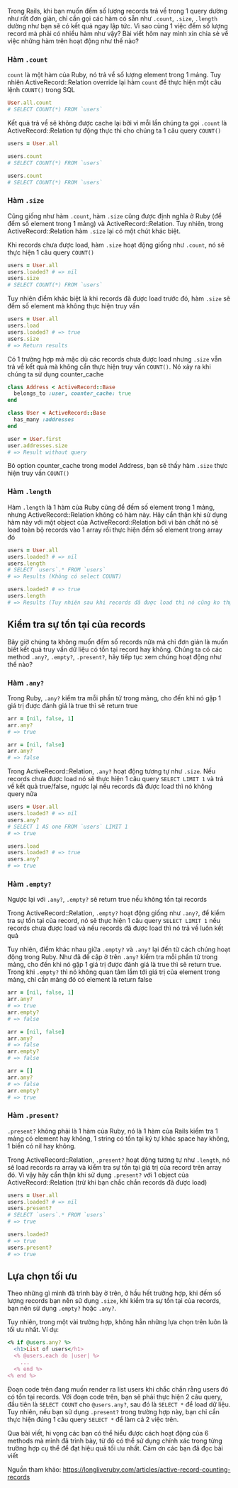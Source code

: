 Trong Rails, khi bạn muốn đếm số lượng records trả về trong 1 query dường như rất đơn giản, chỉ cần gọi các hàm có sẵn như `.count`, `.size`, `.length` dường như bạn sẽ có kết quả ngay lập tức. Vì sao cùng 1 việc đếm số lượng record mà phải có nhiều hàm như vậy? Bài viết hôm nay mình xin chia sẻ về việc những hàm trên hoạt động như thế nào?

### Hàm `.count`

`count` là một hàm của Ruby, nó trả về số lượng element trong 1 mảng. Tuy nhiên ActiveRecord::Relation override lại hàm `count` để thực hiện một câu lệnh `COUNT()` trong SQL

```ruby
User.all.count
# SELECT COUNT(*) FROM `users`
```

Kết quả trả về sẽ không được cache lại bởi vì mỗi lần chúng ta gọi `.count` là ActiveRecord::Relation tự động thực thi cho chúng ta 1 câu query `COUNT()`

```ruby
users = User.all

users.count
# SELECT COUNT(*) FROM `users`

users.count
# SELECT COUNT(*) FROM `users`
```

### Hàm `.size`

Cũng giống như hàm `.count`, hàm `.size` cũng được định nghĩa ở Ruby (để đếm số element trong 1 mảng) và ActiveRecord::Relation. Tuy nhiên, trong ActiveRecord::Relation hàm `.size` lại có một chút khác biệt.

Khi records chưa được load, hàm `.size` hoạt động giống như `.count`, nó sẽ thực hiện 1 câu query `COUNT()`

```ruby
users = User.all
users.loaded? # => nil
users.size
# SELECT COUNT(*) FROM `users` 
```

Tuy nhiên điểm khác biệt là khi records đã được load trước đó, hàm `.size` sẽ đếm số element mà không thực hiện truy vấn

```ruby
users = User.all
users.load
users.loaded? # => true
users.size
# => Return results
```

Có 1 trường hợp mà mặc dù các records chưa được load nhưng `.size` vẫn trả về kết quả mà không cần thực hiện truy vấn `COUNT()`. Nó xảy ra khi chúng ta sử dụng counter_cache 

```ruby
class Address < ActiveRecord::Base
  belongs_to :user, counter_cache: true
end

class User < ActiveRecord::Base
  has_many :addresses
end

user = User.first
user.addresses.size
# => Result without query
```

Bỏ option counter_cache trong model Address, bạn sẽ thấy hàm `.size` thực hiện truy vấn `COUNT()`

### Hàm `.length`

Hàm `.length` là 1 hàm của Ruby cũng để đếm số element trong 1 mảng, nhưng ActiveRecord::Relation không có hàm này. Hãy cẩn thận khi sử dụng hàm này với một object của ActiveRecord::Relation bởi vì bản chất nó sẽ load toàn bộ records vào 1 array rồi thực hiện đếm số element trong array đó

```ruby
users = User.all
users.loaded? # => nil
users.length
# SELECT `users`.* FROM `users`
# => Results (Không có select COUNT)

users.loaded? # => true
users.length
# => Results (Tuy nhiên sau khi records đã được load thì nó cũng ko thực hiện truy vấn nữa)
```

## Kiểm tra sự tồn tại của records

Bây giờ chúng ta không muốn đếm số records nữa mà chỉ đơn giản là muốn biết kết quả truy vấn dữ liệu có tồn tại record hay không. Chúng ta có các method `.any?`, `.empty?`, `.present?`, hãy tiếp tục xem chúng hoạt động như thế nào?

### Hàm `.any?`

Trong Ruby, `.any?` kiểm tra mỗi phần tử trong mảng, cho đến khi nó gặp 1 giá trị được đánh giá là true thì sẽ return true

```ruby
arr = [nil, false, 1]
arr.any?
# => true

arr = [nil, false]
arr.any?
# => false
```

Trong ActiveRecord::Relation, `.any?` hoạt động tương tự như `.size`. Nếu records chưa được load nó sẽ thực hiện 1 câu query `SELECT LIMIT 1` và trả về kết quả true/false, ngược lại nếu records đã được load thì nó không query nữa

```ruby
users = User.all
users.loaded? # => nil
users.any?
# SELECT 1 AS one FROM `users` LIMIT 1
# => true

users.load
users.loaded? # => true
users.any?
# => true
```

### Hàm `.empty?`

Ngược lại với `.any?`, `.empty?` sẽ return true nếu không tồn tại records

Trong ActiveRecord::Relation, `.empty?` hoạt động giống như `.any?`, để kiểm tra sự tồn tại của record, nó sẽ thực hiện 1 câu query `SELECT LIMIT 1` nếu records chưa được load và nếu records đã được load thì nó trả về luôn kết quả

Tuy nhiên, điểm khác nhau giữa `.empty?` và `.any?` lại đến từ cách chúng hoạt động trong Ruby. Như đã đề cập ở trên `.any?` kiểm tra mỗi phần tử trong mảng, cho đến khi nó gặp 1 giá trị được đánh giá là true thì sẽ return true. Trong khi `.empty?` thì nó không quan tâm lắm tới giá trị của element trong mảng, chỉ cần mảng đó có element là return false

```ruby
arr = [nil, false, 1]
arr.any?
# => true
arr.empty?
# => false

arr = [nil, false]
arr.any?
# => false
arr.empty?
# => false

arr = []
arr.any?
# => false
arr.empty?
# => true
```

### Hàm `.present?`

`.present?` không phải là 1 hàm của Ruby, nó là 1 hàm của Rails kiểm tra 1 mảng có element hay không, 1 string có tồn tại ký tự khác space hay không, 1 biến có nil hay không.

Trong ActiveRecord::Relation, `.present?` hoạt động tương tự như `.length`, nó sẽ load records ra array và kiểm tra sự tồn tại giá trị của record trên array đó. Vì vậy hãy cẩn thận khi sử dụng `.present?` với 1 object của ActiveRecord::Relation (trừ khi bạn chắc chắn records đã được load)

```ruby
users = User.all
users.loaded? # => nil
users.present?
# SELECT `users`.* FROM `users`
# => true

users.loaded?
# => true
users.present?
# => true
```

## Lựa chọn tối ưu

Theo những gì mình đã trình bày ở trên, ở hầu hết trường hợp, khi đếm số lượng records bạn nên sử dụng `.size`, khi kiểm tra sự tồn tại của records, bạn nên sử dụng `.empty?` hoặc `.any?`.

Tuy nhiên, trong một vài trường hợp, không hẳn những lựa chọn trên luôn là tối ưu nhất. Ví dụ:

```ruby
<% if @users.any? %>
  <h1>List of users</h1>
  <% @users.each do |user| %>
    ...
  <% end %>
<% end %>
```

Đoạn code trên đang muốn render ra list users khi chắc chắn rằng users đó có tồn tại records. Với đoạn code trên, bạn sẽ phải thực hiện 2 câu query, đầu tiên là `SELECT COUNT` cho `@users.any?`, sau đó là `SELECT *` để load dữ liệu. Tuy nhiên, nếu bạn sử dụng `.present?` trong trường hợp này, bạn chỉ cần thực hiện đúng 1 câu query `SELECT *` để làm cả 2 việc trên.

Qua bài viết, hi vọng các bạn có thể hiểu được cách hoạt động của 6 methods mà mình đã trình bày, từ đó có thể sử dụng chính xác trong từng trường hợp cụ thể để đạt hiệu quả tối ưu nhất. Cảm ơn các bạn đã đọc bài viết

Nguồn tham khảo: https://longliveruby.com/articles/active-record-counting-records